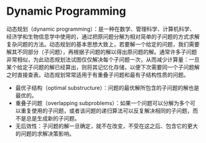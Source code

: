 # Dynamic Programming
动态规划（dynamic programming）：是一种在数学、管理科学、计算机科学、经济学和生物信息学中使用的，通过把原问题分解为相对简单的子问题的方式求解复杂问题的方法。动态规划的基本思想大致上，若要解一个给定的问题，我们需要解其不同部分（子问题），再根据子问题的解以得出原问题的解。通常许多子问题非常相似，为此动态规划法试图仅仅解决每个子问题一次，从而减少计算量：一旦某个给定子问题的解已经算出，则将其记忆化存储，以便下次需要同一个子问题解之时直接查表。动态规划常常适用于有重叠子问题和最有子结构性质的问题。
* 最优子结构（optimal substructure）：问题的最优解所包含的子问题的解也是最优的。
* 重叠子问题（overlapping subproblems）：如果一个问题可以分解为多个可以重复使用的子问题，或者该问题的递归算法可以反复解决相同的子问题，而不是总是生成新的子问题。
* 无后效性：子问题的解一旦确定，就不在改变，不受在这之后、包含它的更大的问题的求解决策影响。

